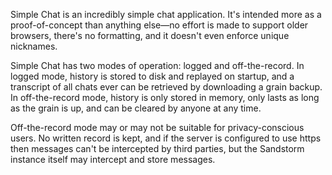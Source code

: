 Simple Chat is an incredibly simple chat application. It's intended more as a proof-of-concept than anything else—no effort is made to support older browsers, there's no formatting, and it doesn't even enforce unique nicknames.

Simple Chat has two modes of operation: logged and off-the-record. In logged mode, history is stored to disk and replayed on startup, and a transcript of all chats ever can be retrieved by downloading a grain backup. In off-the-record mode, history is only stored in memory, only lasts as long as the grain is up, and can be cleared by anyone at any time.

Off-the-record mode may or may not be suitable for privacy-conscious users. No written record is kept, and if the server is configured to use https then messages can't be intercepted by third parties, but the Sandstorm instance itself may intercept and store messages.

